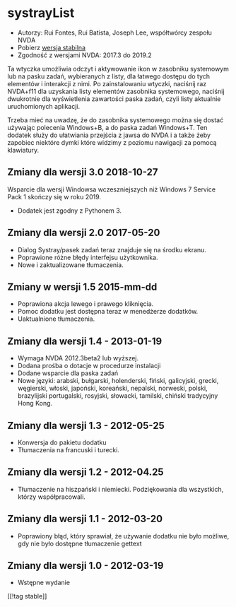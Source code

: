 # systrayList #

*   Autorzy: Rui Fontes, Rui Batista, Joseph Lee, współtwórcy zespołu NVDA
*   Pobierz [wersja stabilna][1]
*   Zgodność z wersjami NVDA: 2017.3 do 2019.2

Ta wtyczka umożliwia odczyt i aktywowanie ikon w zasobniku systemowym lub na
pasku zadań, wybieranych z listy, dla łatwego dostępu do tych elementów i
interakcji z nimi. Po zainstalowaniu wtyczki, naciśnij raz NVDA+f11 dla
uzyskania listy elementów zasobnika systemowego, naciśnij dwukrotnie dla
wyświetlenia zawartości paska zadań, czyli listy aktualnie uruchomionych
aplikacji.

Trzeba mieć na uwadzę, że do zasobnika systemowego można się dostać używając
polecenia Windows+B, a do paska zadań  Windows+T. Ten dodatek służy do
ułatwiania przejścia z jawsa do NVDA i a także żeby zapobiec niektóre dymki
które widzimy z poziomu nawigacji za pomocą klawiatury.

## Zmiany dla wersji 3.0 2018-10-27 ##

Wsparcie dla wersji Windowsa wczeszniejszych niż Windows 7 Service Pack 1
skończy się w roku 2019.

* Dodatek jest zgodny z Pythonem 3.

## Zmiany dla wersji 2.0 2017-05-20 ##

* Dialog Systray/pasek zadań teraz znajduje się na środku ekranu.
* Poprawione różne błędy interfejsu użytkownika.
* Nowe i zaktualizowane tłumaczenia.

## Zmiany w wersji 1.5 2015-mm-dd ##

* Poprawiona akcja lewego i prawego kliknięcia.
* Pomoc dodatku jest dostępna teraz w menedżerze dodatków.
* Uaktualnione tłumaczenia.

## Zmiany dla wersji 1.4 - 2013-01-19 ##

* Wymaga NVDA 2012.3beta2 lub wyższej.
* Dodana prośba o dotacje w procedurze instalacji
* Dodane wsparcie dla paska zadań
* Nowe języki: arabski, bułgarski, holenderski, fiński, galicyjski, grecki,
  węgierski, włoski, japoński, koreański, nepalski, norweski, polski,
  brazylijski portugalski, rosyjski, słowacki, tamilski, chiński tradycyjny
  Hong Kong.

## Zmiany dla wersji 1.3 - 2012-05-25 ##

* Konwersja do pakietu dodatku
* Tłumaczenia na francuski i turecki.

## Zmiany dla wersji 1.2 - 2012-04.25 ##

* Tłumaczenie na hiszpański i niemiecki. Podziękowania dla wszystkich,
  którzy współpracowali.

## Zmiany dla wersji 1.1 - 2012-03-20 ##

* Poprawiony błąd, który sprawiał, że używanie dodatku nie było możliwe, gdy
  nie było dostępne tłumaczenie gettext 

## Zmiany dla wersji 1.0 - 2012-03-19 ##

* Wstępne wydanie

[[!tag stable]]

[1]: https://addons.nvda-project.org/files/get.php?file=st

